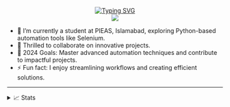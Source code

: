 <p align="center">
<a href="https://github.com/Mariahameed89">
    <img src="https://readme-typing-svg.herokuapp.com?font=Georgia&duration=750&pause=800&color=36A8E0&center=true&multiline=true&width=650&height=80&lines=Maria+Hameed;PIEAS+Student+%7C+Automation+Expert+%7C+Web+Bots+%7C+Selenium" alt="Typing SVG" />
</a>
<br/>

<a href="https://github.com/Mariahameed89">
    <img src="https://github-stats-alpha.vercel.app/api?username=Mariahameed89&cc=22272e&width=500px&tc=FFFFFF&ic=fff&bc=0000">
</a>

</p>

- 🌱 I’m currently a student at PIEAS, Islamabad, exploring Python-based automation tools like Selenium.
- 🤝 Thrilled to collaborate on innovative projects.
- 🥅 2024 Goals: Master advanced automation techniques and contribute to impactful projects.
- ⚡ Fun fact: I enjoy streamlining workflows and creating efficient solutions.

----

<details>
<summary>📈 Stats</summary>
<br>
My Github Stats
<br>

![](http://github-profile-summary-cards.vercel.app/api/cards/profile-details?username=Mariahameed89&theme=aura) 

![](http://github-profile-summary-cards.vercel.app/api/cards/repos-per-language?username=Mariahameed89&theme=aura) 
![](http://github-profile-summary-cards.vercel.app/api/cards/most-commit-language?username=Mariahameed89&theme=aura)

</details>
